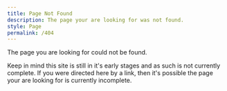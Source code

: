 ```yaml
---
title: Page Not Found
description: The page your are looking for was not found.
style: Page
permalink: /404
---
```


The page you are looking for could not be found.

Keep in mind this site is still in it's early stages and as such is not currently complete.
If you were directed here by a link, then it's possible the page your are looking for is currently incomplete.
